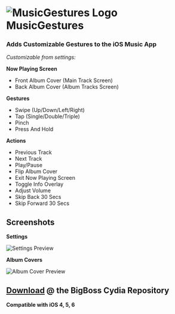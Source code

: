 ![MusicGestures Logo](https://raw.github.com/ckant/MusicGestures/master/layout/Library/PreferenceLoader/Preferences/MusicGestures.png) MusicGestures
=============
### Adds Customizable Gestures to the iOS Music App

*Customizable from settings:*

**Now Playing Screen**

* Front Album Cover (Main Track Screen)
* Back Album Cover (Album Tracks Screen)

**Gestures**

* Swipe (Up/Down/Left/Right)
* Tap (Single/Double/Triple)
* Pinch
* Press And Hold

**Actions**

* Previous Track
* Next Track
* Play/Pause
* Flip Album Cover
* Exit Now Playing Screen
* Toggle Info Overlay
* Adjust Volume
* Skip Back 30 Secs
* Skip Forward 30 Secs

Screenshots
-----------------

**Settings**

![Settings Preview](https://raw.github.com/ckant/MusicGestures/master/images/preview_settings.png)

**Album Covers**

![Album Cover Preview](https://raw.github.com/ckant/MusicGestures/master/images/preview_albumcover.png)

[Download](http://apt.thebigboss.org/onepackage.php?bundleid=com.ckant.musicgestures&db=) @ the BigBoss Cydia Repository
-------------
**Compatible with iOS 4, 5, 6**
